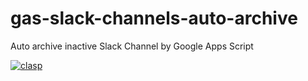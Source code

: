 # gas-slack-channels-auto-archive
Auto archive inactive Slack Channel by Google Apps Script

[![clasp](https://img.shields.io/badge/built%20with-clasp-4285f4.svg)](https://github.com/google/clasp)
